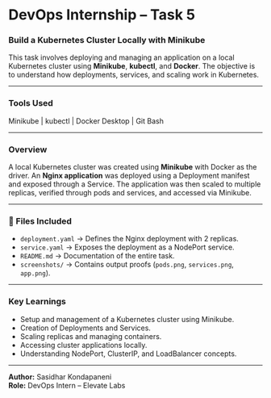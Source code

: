 # DevOps Internship – Task 5 
### Build a Kubernetes Cluster Locally with Minikube

This task involves deploying and managing an application on a local Kubernetes cluster using **Minikube**, **kubectl**, and **Docker**. The objective is to understand how deployments, services, and scaling work in Kubernetes.

---

### Tools Used
Minikube | kubectl | Docker Desktop | Git Bash

---

### Overview
A local Kubernetes cluster was created using **Minikube** with Docker as the driver. An **Nginx application** was deployed using a Deployment manifest and exposed through a Service. The application was then scaled to multiple replicas, verified through pods and services, and accessed via Minikube.

---

### 📄 Files Included
- `deployment.yaml` → Defines the Nginx deployment with 2 replicas.  
- `service.yaml` → Exposes the deployment as a NodePort service.  
- `README.md` → Documentation of the entire task.  
- `screenshots/` → Contains output proofs (`pods.png`, `services.png`, `app.png`).

---

### Key Learnings
- Setup and management of a Kubernetes cluster using Minikube.  
- Creation of Deployments and Services.  
- Scaling replicas and managing containers.  
- Accessing cluster applications locally.  
- Understanding NodePort, ClusterIP, and LoadBalancer concepts.
---


**Author:** Sasidhar Kondapaneni  
**Role:** DevOps Intern – Elevate Labs  
